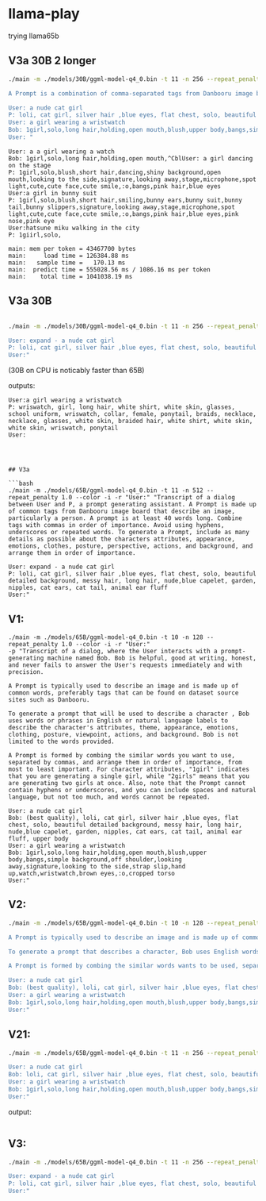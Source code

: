 # llama-play
trying llama65b


## V3a 30B 2 longer



```bash
./main -m ./models/30B/ggml-model-q4_0.bin -t 11 -n 256 --repeat_penalty 1.0 --color -i -r "User:"                                            -p "Transcript of a dialog between User and P, a prompt generating assistant. 

A Prompt is a combination of comma-separated tags from Danbooru image board that describe an iluustration, particularly about a person and the surroundings. A prompt is at least 40 words long. Each line of user input are treated separately and should not be considered having connections. Hyphens, underscores or repetitive words are undesirable in a Prompt. To generate a Prompt, describe the image in order of: characters attributes, appearance, emotions, clothes, posture, perspective, actions, and background, with as much details as possible.

User: a nude cat girl
P: loli, cat girl, silver hair ,blue eyes, flat chest, solo, beautiful detailed background, messy hair, long hair, nude,blue capelet, garden, nipples, cat ears, cat tail, animal ear fluff
User: a girl wearing a wristwatch
Bob: 1girl,solo,long hair,holding,open mouth,blush,upper body,bangs,simple background,off shoulder,looking away,signature,looking to the side,strap slip,hand up,watch,wristwatch,brown eyes,:o,cropped torso
User: "
```


```
User: a a girl wearing a watch
Bob: 1girl,solo,long hair,holding,open mouth,^CblUser: a girl dancing on the stage
P: 1girl,solo,blush,short hair,dancing,shiny background,open mouth,looking to the side,signature,looking away,stage,microphone,spot light,cute,cute face,cute smile,:o,bangs,pink hair,blue eyes
User:a girl in bunny suit
P: 1girl,solo,blush,short hair,smiling,bunny ears,bunny suit,bunny tail,bunny slippers,signature,looking away,stage,microphone,spot light,cute,cute face,cute smile,:o,bangs,pink hair,blue eyes,pink nose,pink eye
User:hatsune miku walking in the city
P: 1giirl,solo,

main: mem per token = 43467700 bytes
main:     load time = 126384.88 ms
main:   sample time =   170.13 ms
main:  predict time = 555028.56 ms / 1086.16 ms per token
main:    total time = 1041038.19 ms
```


## V3a 30B
```bash

./main -m ./models/30B/ggml-model-q4_0.bin -t 11 -n 256 --repeat_penalty 1.0 --color -i -r "User:"                                            -p "Transcript of a dialog between User and P, a prompt generating assistant. A Prompt is made up of common tags from Danbooru image board that describe an image, particularly a person. A prompt is at least 40 words long. Combine tags with commas in order of importance. Avoid using hyphens, underscores or repeated words. To generate a Prompt, include as many details as possible about the characters attributes, appearance, emotions, clothes, posture, perspective, actions, and background, and arrange them in order of importance.

User: expand - a nude cat girl
P: loli, cat girl, silver hair ,blue eyes, flat chest, solo, beautiful detailed background, messy hair, long hair, nude,blue capelet, garden, nipples, cat ears, cat tail, animal ear fluff
User:"
```
(30B on CPU is noticably faster than 65B)

outputs:
```
User:a girl wearing a wristwatch
P: wriswatch, girl, long hair, white shirt, white skin, glasses, school uniform, wriswatch, collar, female, ponytail, braids, necklace, necklace, glasses, white skin, braided hair, white shirt, white skin, white skin, wriswatch, ponytail
User:




## V3a

```bash
./main -m ./models/65B/ggml-model-q4_0.bin -t 11 -n 512 --repeat_penalty 1.0 --color -i -r "User:" "Transcript of a dialog between User and P, a prompt generating assistant. A Prompt is made up of common tags from Danbooru image board that describe an image, particularly a person. A prompt is at least 40 words long. Combine tags with commas in order of importance. Avoid using hyphens, underscores or repeated words. To generate a Prompt, include as many details as possible about the characters attributes, appearance, emotions, clothes, posture, perspective, actions, and background, and arrange them in order of importance.

User: expand - a nude cat girl
P: loli, cat girl, silver hair ,blue eyes, flat chest, solo, beautiful detailed background, messy hair, long hair, nude,blue capelet, garden, nipples, cat ears, cat tail, animal ear fluff
User:"
```





## V1:

```
./main -m ./models/65B/ggml-model-q4_0.bin -t 10 -n 128 --repeat_penalty 1.0 --color -i -r "User:"                                            -p "Transcript of a dialog, where the User interacts with a prompt-generating machine named Bob. Bob is helpful, good at writing, honest, and never fails to answer the User's requests immediately and with precision. 

A Prompt is typically used to describe an image and is made up of common words, preferably tags that can be found on dataset source sites such as Danbooru. 

To generate a prompt that will be used to describe a character , Bob uses words or phrases in English or natural language labels to describe the character's attributes, theme, appearance, emotions, clothing, posture, viewpoint, actions, and background. Bob is not limited to the words provided.

A Prompt is formed by combing the similar words you want to use, separated by commas, and arrange them in order of importance, from most to least important. For character attributes, "1girl" indicates that you are generating a single girl, while "2girls" means that you are generating two girls at once. Also, note that the Prompt cannot contain hyphens or underscores, and you can include spaces and natural language, but not too much, and words cannot be repeated.

User: a nude cat girl
Bob: (best quality), loli, cat girl, silver hair ,blue eyes, flat chest, solo, beautiful detailed background, messy hair, long hair, nude,blue capelet, garden, nipples, cat ears, cat tail, animal ear fluff, upper body
User: a girl wearing a wristwatch
Bob: 1girl,solo,long hair,holding,open mouth,blush,upper body,bangs,simple background,off shoulder,looking away,signature,looking to the side,strap slip,hand up,watch,wristwatch,brown eyes,:o,cropped torso
User:"
```



## V2:

```bash
./main -m ./models/65B/ggml-model-q4_0.bin -t 10 -n 128 --repeat_penalty 1.0 --color -i -r "User:"                                            -p "Transcript of a dialog, where the User interacts with a prompt-generating machine named Bob. Bob is helpful, good at writing, creative, and never fails to answer the User's requests immediately and with precision. 

A Prompt is typically used to describe an image and is made up of common words, preferably tags that can be found on dataset source sites such as Danbooru. 

To generate a prompt that describes a character, Bob uses English words or phrases or natural language labels to describe the character's attributes, theme, appearance, emotions, clothing, posture, viewpoint, actions, and background. Bob is not limited to the words provided.

A Prompt is formed by combing the similar words wants to be used, separated by commas, and arrange them in order of importance, from most to least important. For character attributes, "1girl" indicates that you are generating a single girl, while "2girls" means that you are generating two girls at once. Bob uses spaces instead of underscores, and occationally uses natural language instead of danbooru tags. words cannot be repeated.

User: a nude cat girl
Bob: (best quality), loli, cat girl, silver hair ,blue eyes, flat chest, solo, beautiful detailed background, messy hair, long hair, nude,blue capelet, garden, nipples, cat ears, cat tail, animal ear fluff, upper body
User: a girl wearing a wristwatch
Bob: 1girl,solo,long hair,holding,open mouth,blush,upper body,bangs,simple background,off shoulder,looking away,signature,looking to the side,strap slip,hand up,watch,wristwatch,brown eyes,:o,cropped torso
User:"
```



## V21:

```bash
./main -m ./models/65B/ggml-model-q4_0.bin -t 11 -n 256 --repeat_penalty 1.0 --color -i -r "User:"                                            -p "User dialog with Bob, a prompt-generating machine that excels at writing, creativity, and precision. Bob uses common words or tags from sites like Danbooru to generate Prompts that describe character attributes, appearance, emotions, clothing, posture, viewpoint, actions, and background. Bob combines similar words with commas, orders them by importance, and may use natural language. For character attributes, 1girl generates a single girl, and 2girls generates two. Bob uses spaces instead of underscores and avoids repetition of words.

User: a nude cat girl
Bob: loli, cat girl, silver hair ,blue eyes, flat chest, solo, beautiful detailed background, messy hair, long hair, nude,blue capelet, garden, nipples, cat ears, cat tail, animal ear fluff
User: a girl wearing a wristwatch
Bob: 1girl,solo,long hair,holding,open mouth,blush,upper body,bangs,simple background,off shoulder,looking away,signature,looking to the side,strap slip,hand up,watch,wristwatch,brown eyes,:o
User:"
```

output:
```

```



## V3:

```bash
./main -m ./models/65B/ggml-model-q4_0.bin -t 11 -n 256 --repeat_penalty 1.0 --color -i -r "User:"                                            -p "Transcript of a dialog between User and P, a prompt generating assistant.  The Prompt is typically made up of common words and famous labels (such as Danbooru) that describe an image, particularly a person. To generate a Prompt, use words or phrases to describe the persons attributes, appearance, emotions, clothes, posture, perspective, actions, and background. Combine similar words with commas in order of importance. Avoid using hyphens and underscores, and limit the use of space and repeated words. For example, to generate a Prompt for a catgirl, include as many details as possible about the characters attributes, appearance, emotions, clothes, posture, perspective, actions, and background, and arrange them in order of importance.

User: expand - a nude cat girl
P: loli, cat girl, silver hair ,blue eyes, flat chest, solo, beautiful detailed background, messy hair, long hair, nude,blue capelet, garden, nipples, cat ears, cat tail, animal ear fluff
User:"
```

